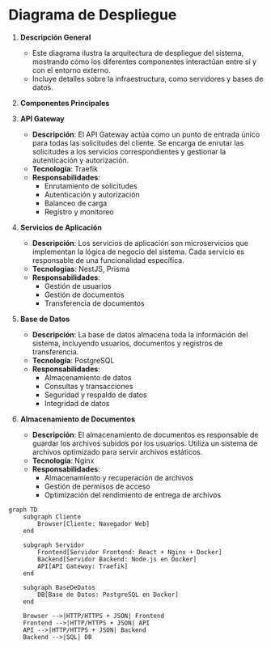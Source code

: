 # Diagrama de Despliegue

1. **Descripción General**
   - Este diagrama ilustra la arquitectura de despliegue del sistema, mostrando cómo los diferentes componentes interactúan entre sí y con el entorno externo.
   - Incluye detalles sobre la infraestructura, como servidores y bases de datos.
  
2. **Componentes Principales**
3. **API Gateway**
   - **Descripción**: El API Gateway actúa como un punto de entrada único para todas las solicitudes del cliente. Se encarga de enrutar las solicitudes a los servicios correspondientes y gestionar la autenticación y autorización.
   - **Tecnología**: Traefik
   - **Responsabilidades**:
     - Enrutamiento de solicitudes
     - Autenticación y autorización
     - Balanceo de carga
     - Registro y monitoreo

4. **Servicios de Aplicación**
   - **Descripción**: Los servicios de aplicación son microservicios que implementan la lógica de negocio del sistema. Cada servicio es responsable de una funcionalidad específica.
   - **Tecnologías**: NestJS, Prisma
   - **Responsabilidades**:
     - Gestión de usuarios
     - Gestión de documentos
     - Transferencia de documentos

5. **Base de Datos** 
   - **Descripción**: La base de datos almacena toda la información del sistema, incluyendo usuarios, documentos y registros de transferencia.
   - **Tecnología**: PostgreSQL
   - **Responsabilidades**:
     - Almacenamiento de datos
     - Consultas y transacciones
     - Seguridad y respaldo de datos
     - Integridad de datos

6. **Almacenamiento de Documentos**
   - **Descripción**: El almacenamiento de documentos es responsable de guardar los archivos subidos por los usuarios. Utiliza un sistema de archivos optimizado para servir archivos estáticos.
   - **Tecnología**: Nginx
   - **Responsabilidades**:
     - Almacenamiento y recuperación de archivos
     - Gestión de permisos de acceso
     - Optimización del rendimiento de entrega de archivos

```mermaid
graph TD
    subgraph Cliente
        Browser[Cliente: Navegador Web]
    end

    subgraph Servidor
        Frontend[Servidor Frontend: React + Nginx + Docker]
        Backend[Servidor Backend: Node.js en Docker]
        API[API Gateway: Traefik]
    end

    subgraph BaseDeDatos
        DB[Base de Datos: PostgreSQL en Docker]
    end

    Browser -->|HTTP/HTTPS + JSON| Frontend
    Frontend -->|HTTP/HTTPS + JSON| API
    API -->|HTTP/HTTPS + JSON| Backend
    Backend -->|SQL| DB
```
